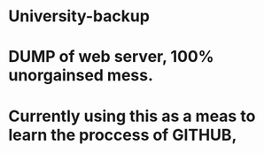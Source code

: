 # University-backup
#
# DUMP of web server, 100% unorgainsed mess. 
#
# Currently using this as a meas to learn the proccess of GITHUB,
